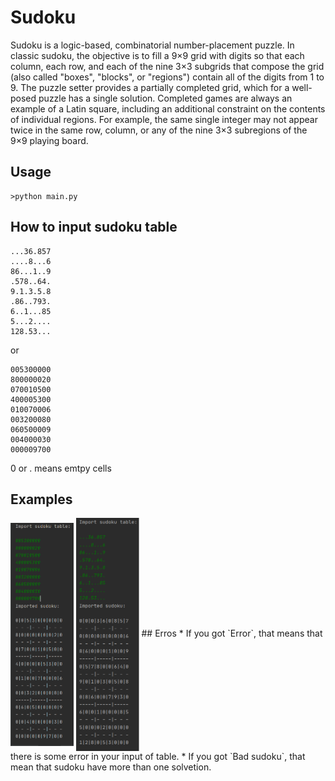 # Sudoku
Sudoku is a logic-based, combinatorial number-placement puzzle. In classic sudoku, the objective is to fill a 9×9 grid with digits so that each column, each row, and each of the nine 3×3 subgrids that compose the grid (also called "boxes", "blocks", or "regions") contain all of the digits from 1 to 9. The puzzle setter provides a partially completed grid, which for a well-posed puzzle has a single solution. Completed games are always an example of a Latin square, including an additional constraint on the contents of individual regions. For example, the same single integer may not appear twice in the same row, column, or any of the nine 3×3 subregions of the 9×9 playing board.
## Usage
```
>python main.py
```
## How to input sudoku table
```
...36.857
....8...6
86...1..9
.578..64.
9.1.3.5.8
.86..793.
6..1...85
5...2....
128.53...
```
or
```
005300000
800000020
070010500
400005300
010070006
003200080
060500009
004000030
000009700
```
0 or . means emtpy cells
## Examples
<img align="center" src="https://github.com/Bazarovinc/Sudoku/blob/master/imagies/example_1.jpg" width="20%" heihg="20%"/>
<img align="center" src="https://github.com/Bazarovinc/Sudoku/blob/master/imagies/example_2.jpg" width="20%" heihg="20%"/>
## Erros
* If you got `Error`, that means that there is some error in your input of table.
* If you got `Bad sudoku`, that mean that sudoku have more than one solvetion.
